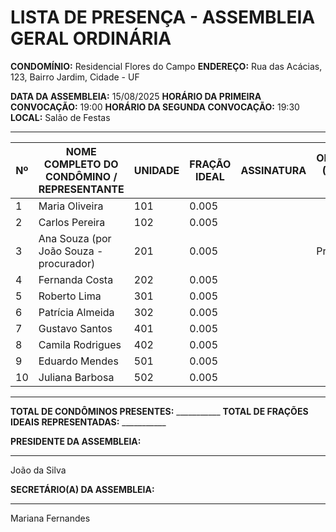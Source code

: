 # LISTA DE PRESENÇA - ASSEMBLEIA GERAL ORDINÁRIA

**CONDOMÍNIO:** Residencial Flores do Campo
**ENDEREÇO:** Rua das Acácias, 123, Bairro Jardim, Cidade - UF

**DATA DA ASSEMBLEIA:** 15/08/2025
**HORÁRIO DA PRIMEIRA CONVOCAÇÃO:** 19:00
**HORÁRIO DA SEGUNDA CONVOCAÇÃO:** 19:30
**LOCAL:** Salão de Festas

---

| Nº | NOME COMPLETO DO CONDÔMINO / REPRESENTANTE | UNIDADE | FRAÇÃO IDEAL | ASSINATURA | OBSERVAÇÕES (Procuração, etc.) |
|----|--------------------------------------------|---------|--------------|------------|--------------------------------|
| 1  | Maria Oliveira                             | 101     | 0.005        |            |                                |
| 2  | Carlos Pereira                             | 102     | 0.005        |            |                                |
| 3  | Ana Souza (por João Souza - procurador)    | 201     | 0.005        |            | Procuração                   |
| 4  | Fernanda Costa                             | 202     | 0.005        |            |                                |
| 5  | Roberto Lima                               | 301     | 0.005        |            |                                |
| 6  | Patrícia Almeida                           | 302     | 0.005        |            |                                |
| 7  | Gustavo Santos                             | 401     | 0.005        |            |                                |
| 8  | Camila Rodrigues                           | 402     | 0.005        |            |                                |
| 9  | Eduardo Mendes                             | 501     | 0.005        |            |                                |
| 10 | Juliana Barbosa                            | 502     | 0.005        |            |                                |

---

**TOTAL DE CONDÔMINOS PRESENTES:** ___________
**TOTAL DE FRAÇÕES IDEAIS REPRESENTADAS:** ___________

**PRESIDENTE DA ASSEMBLEIA:**
_______________________________________
João da Silva

**SECRETÁRIO(A) DA ASSEMBLEIA:**
_______________________________________
Mariana Fernandes
